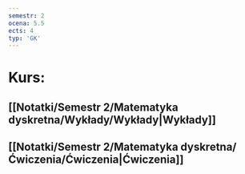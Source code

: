```yaml
---
semestr: 2
ocena: 5.5
ects: 4
typ: 'GK'
---
```


# Kurs:
## [[Notatki/Semestr 2/Matematyka dyskretna/Wykłady/Wykłady|Wykłady]]
## [[Notatki/Semestr 2/Matematyka dyskretna/Ćwiczenia/Ćwiczenia|Ćwiczenia]]
